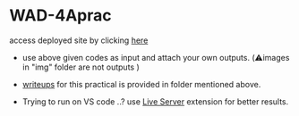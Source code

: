 # WAD-4Aprac
access deployed site by clicking [here](https://github.com/Atharv18p/WAD-4Aprac/)

* use above given codes as input and attach your own outputs. (⚠️images in "img" folder are not outputs )



* [writeups](https://github.com/AdiTheRipper/4A-prac/tree/main/writeup) for this practical is provided in folder mentioned above.

* Trying to run on VS code ..? 
     use [Live Server](https://marketplace.visualstudio.com/items?itemName=ritwickdey.LiveServer) extension for better results.

